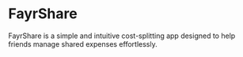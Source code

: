 # FayrShare

FayrShare is a simple and intuitive cost-splitting app designed to help friends manage shared expenses effortlessly.

